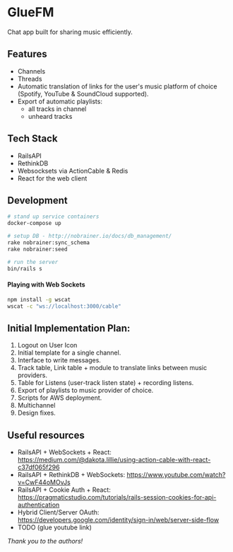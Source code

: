 # GlueFM

Chat app built for sharing music efficiently.

## Features

- Channels
- Threads
- Automatic translation of links for the user's music platform of choice (Spotify, YouTube & SoundCloud supported).
- Export of automatic playlists:
    - all tracks in channel
    - unheard tracks

## Tech Stack

- RailsAPI
- RethinkDB
- Websocksets via ActionCable & Redis
- React for the web client

## Development

```sh
# stand up service containers
docker-compose up

# setup DB - http://nobrainer.io/docs/db_management/
rake nobrainer:sync_schema
rake nobrainer:seed

# run the server
bin/rails s
```

#### Playing with Web Sockets

```sh
npm install -g wscat
wscat -c "ws://localhost:3000/cable"
```

## Initial Implementation Plan:

1. Logout on User Icon
1. Initial template for a single channel.
1. Interface to write messages.
1. Track table, Link table + module to translate links between music providers.
1. Table for Listens (user-track listen state) + recording listens.
1. Export of playlists to music provider of choice.
1. Scripts for AWS deployment.
1. Multichannel
1. Design fixes.

## Useful resources
  - RailsAPI + WebSockets + React: https://medium.com/@dakota.lillie/using-action-cable-with-react-c37df065f296
  - RailsAPI + RethinkDB + WebSockets: https://www.youtube.com/watch?v=CwF44oMOvJs
  - RailsAPI + Cookie Auth + React: https://pragmaticstudio.com/tutorials/rails-session-cookies-for-api-authentication
  - Hybrid Client/Server OAuth: https://developers.google.com/identity/sign-in/web/server-side-flow
  - TODO (glue youtube link)

_Thank you to the authors!_
